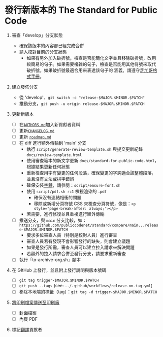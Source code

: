 # 發行新版本的 The Standard for Public Code

<!-- SPDX-License-Identifier: CC0-1.0 -->
<!-- SPDX-FileCopyrightText: 2021-2023 The Foundation for Public Code <info@publiccode.net>, https://standard.publiccode.net/AUTHORS -->

1. 審查「develop」分支狀態
   - 確保該版本的內容都已經完成合併
   - 請人校對目前的分支狀態
      - 如果有另外加入破折號，檢查是否能簡化文字並且移除破折號，改用較簡易的句子。如果需要複雜的句子，檢查是否能用其他符號來取代破折號。如果破折號最適合用來表達該句子的
涵義，請遵守[芝加哥格式手冊](https://en.wikipedia.org/wiki/Dash#En_dash_versus_em_dash)。

1. 建立發佈分支
   - 從 'develop'、`git switch -c "release-$MAJOR.$MINOR.$PATCH"`
   - 推動分支，`git push -u origin release-$MAJOR.$MINOR.$PATCH`

1. 更新新版本
   - [ ] 在[`AUTHORS.md`](../AUTHORS.md)加入新貢獻者資料
   - [ ] 更新[`CHANGELOG.md`](../CHANGELOG.md)
   - [ ] 更新 [`roadmap.md`](roadmap.md)
   - [ ] 在 diff 進行額外傳輸到 'main' 分支
      - 執行 `script/generate-review-template.sh` 與提交更新紀錄 `docs/review-template.html`
      - 使用審查範本的新文字更新 `docs/standard-for-public-code.html`，根據結果更新任何狀態
      - 重新檢查用字有變更的任何段落，確保變更的字詞適合該整體段落，並且沒有文法或拼字錯誤
      - 確保安裝[字體](https://brand.publiccode.net/typography/)，請參閱：`script/ensure-font.sh`
      - 使用 `script/pdf.sh rc1` 檢視渲染的 `.pdf`
         - 確保沒有連結相衝的問題
         - 移除或新增分頁符號 CSS 來檢查分頁符號，像是：`<p style="page-break-after: always;"></p>`
      - 若需要，進行修復並且重複進行額外傳輸
   - [ ] 推送分支，與 `main` 分支比較，如：
`https://github.com/publiccodenet/standard/compare/main...release-$MAJOR.$MINOR.$PATCH`
      - 要求多位審查人員（特別是校對人員）進行審查
      - 審查人員若有發現不會影響發行的缺失，則會建立議題
      - 如果是發行所需，審查人員可以建立拉入請求來解決問題
      - 若額外的拉入請求合併至發行分支，請要求重新審查
   - [ ] 執行「to-archive-org.sh」腳本

1. 在 GItHub 上發行，並且附上發行說明與版本號碼
   - [ ] `git tag trigger-$MAJOR.$MINOR.$PATCH`
   - [ ] `git push --tags` (see: `../.github/workflows/release-on-tag.yml`)
   - [ ] 移除本地端的標籤（tag）：`git tag -d trigger-$MAJOR.$MINOR.$PATCH`

1. [將印刷檔案傳送至印刷廠](printing.md)
   - [ ] 封面檔案
   - [ ] 內頁 PDF

1. 標記[翻譯](https://github.com/publiccodenet/community-translations-standard)貢獻者

